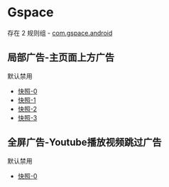 # Gspace

存在 2 规则组 - [com.gspace.android](/src/apps/com.gspace.android.ts)

## 局部广告-主页面上方广告

默认禁用

- [快照-0](https://i.gkd.li/i/12705339)
- [快照-1](https://i.gkd.li/i/12910419)
- [快照-2](https://i.gkd.li/i/12910935)
- [快照-3](https://i.gkd.li/i/12910420)

## 全屏广告-Youtube播放视频跳过广告

默认禁用

- [快照-0](https://i.gkd.li/i/12709006)
